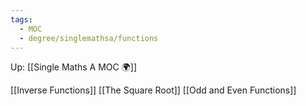 ```yaml
---
tags:
  - MOC
  - degree/singlemathsa/functions
---
```

Up: [[Single Maths A MOC 🌍]]

[[Inverse Functions]]
[[The Square Root]]
[[Odd and Even Functions]]
